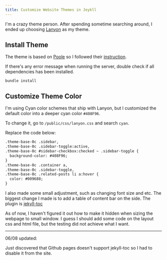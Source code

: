 ```yaml
---
title: Customize Website Themes in Jeykll
---
```


I'm a crazy theme person. After spending sometime searching around, I ended up choosing [Lanyon](https://github.com/poole/lanyon) as my theme.

## Install Theme

The theme is based on [Poole](https://github.com/poole) so I followed their [instruction](https://github.com/poole/poole#usage).

If there's any error message when running the server, double check if all dependencies has been installed.

```
bundle install
```

## Customize Theme Color

I'm using Cyan color schemes that ship with Lanyon, but I customized the default color into a deeper cyan color `#408F96`.

To change it, go to `/public/css/lanyon.css` and search `cyan`.

Replace the code below:

```html
.theme-base-0c .sidebar,
.theme-base-0c .sidebar-toggle:active,
.theme-base-0c #sidebar-checkbox:checked ~ .sidebar-toggle {
  background-color: #408F96;
}
.theme-base-0c .container a,
.theme-base-0c .sidebar-toggle,
.theme-base-0c .related-posts li a:hover {
  color: #009688;
}
```

I also made some small adjustment, such as changing font size and etc. The biggest change I made is to add a table of content bar on the side. The plugin is [jekyll-toc](https://github.com/toshimaru/jekyll-toc)

As of now, I haven't figured it out how to make it hidden when sizing the webpage to small window. I guess I should add some code on the layout css and html file, but the testing did not achieve what I want.

----
06/08 updated:

Just discovered that Github pages doesn't support jekyll-toc so I had to disable it from the site.
